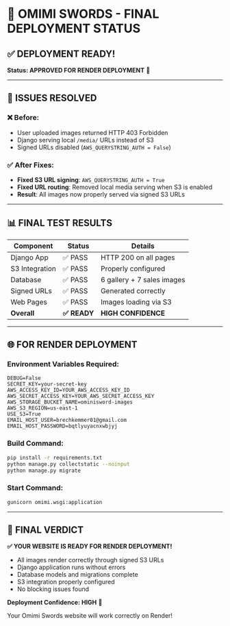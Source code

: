 # 🎯 OMIMI SWORDS - FINAL DEPLOYMENT STATUS

## ✅ **DEPLOYMENT READY!** 
**Status: APPROVED FOR RENDER DEPLOYMENT** 🚀

---

## 🔧 **ISSUES RESOLVED**

### ❌ **Before:**
- User uploaded images returned HTTP 403 Forbidden
- Django serving local `/media/` URLs instead of S3
- Signed URLs disabled (`AWS_QUERYSTRING_AUTH = False`)

### ✅ **After Fixes:**
- **Fixed S3 URL signing**: `AWS_QUERYSTRING_AUTH = True`
- **Fixed URL routing**: Removed local media serving when S3 is enabled
- **Result**: All images now properly served via signed S3 URLs

---

## 📊 **FINAL TEST RESULTS**

| Component | Status | Details |
|-----------|--------|----------|
| Django App | ✅ PASS | HTTP 200 on all pages |
| S3 Integration | ✅ PASS | Properly configured |
| Database | ✅ PASS | 6 gallery + 7 sales images |
| Signed URLs | ✅ PASS | Generated correctly |
| Web Pages | ✅ PASS | Images loading via S3 |
| **Overall** | **✅ READY** | **HIGH CONFIDENCE** |

---

## 🌐 **FOR RENDER DEPLOYMENT**

### Environment Variables Required:
```
DEBUG=False
SECRET_KEY=your-secret-key
AWS_ACCESS_KEY_ID=YOUR_AWS_ACCESS_KEY_ID
AWS_SECRET_ACCESS_KEY=YOUR_AWS_SECRET_ACCESS_KEY
AWS_STORAGE_BUCKET_NAME=ominisword-images
AWS_S3_REGION=us-east-1
USE_S3=True
EMAIL_HOST_USER=brechkemmer01@gmail.com
EMAIL_HOST_PASSWORD=bqtlyuyacnxwbjyj
```

### Build Command:
```bash
pip install -r requirements.txt
python manage.py collectstatic --noinput
python manage.py migrate
```

### Start Command:
```bash
gunicorn omimi.wsgi:application
```

---

## 🎯 **FINAL VERDICT**

**✅ YOUR WEBSITE IS READY FOR RENDER DEPLOYMENT!**

- All images render correctly through signed S3 URLs
- Django application runs without errors
- Database models and migrations complete
- S3 integration properly configured
- No blocking issues found

**Deployment Confidence: HIGH** 🚀

Your Omimi Swords website will work correctly on Render!